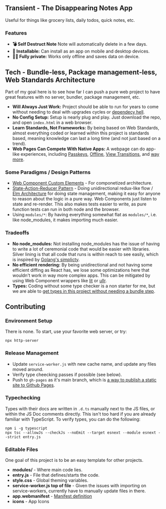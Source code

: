 ## Transient - The Disappearing Notes App

Useful for things like grocery lists, daily todos, quick notes, etc.

### Features

- **💣 Self Destruct Note** Note will automatically delete in a few days.
- **📲 Installable:** Can install as an app on mobile and desktop devices.
- **😶‍🌫️ Fully private:** Works only offline and saves data on device.

## Tech - Bundle-less, Package management-less, Web Standards Architecture

Part of my goal here is to see how far I can push a pure web project to have great features with no server, bundler, package management, etc.

- **Will Always Just Work:** Project should be able to run for years to come without needing to deal with upgrades cycles or [dependecy hell](https://en.wikipedia.org/wiki/Dependency_hell).
- **No Config Setup:** Setup is nearly plug and play. Just download the repo, and open `index.html` in a web browser.
- **Learn Standards, Not Frameworks:** By being based on Web Standards, almost everything coded or learned within this project is standards based, meaning knowledge can last a long time (and not just based on a trend).
- **Web Pages Can Compete With Native Apps:** A webpage can do app-like experiences, including [Passkeys](https://github.com/w3c/webauthn/wiki/Explainer:-PRF-extension), [Offline](https://developer.mozilla.org/en-US/docs/Web/Progressive_web_apps/Tutorials/js13kGames/Offline_Service_workers), [View Transitions](https://developer.mozilla.org/en-US/docs/Web/API/View_Transitions_API), and [way more](https://whatpwacando.today).

### Some Paradigms / Design Patterns

- [Web Component Custom Elements](https://developer.mozilla.org/en-US/docs/Web/API/Web_components) - For componetized architecture.
- [State-Action-Reducer Pattern](https://redux.js.org/tutorials/fundamentals/part-3-state-actions-reducers) - Doing unidirectional redux-like flow / [Elm Architecture](https://redux.js.org/understanding/history-and-design/prior-art#elm) for doing state management, making it easy for anyone to reason about the logic in a pure way. Web Components just listen to state and re-render. This also makes tests easier to write, as pure function tests can run in both node and the browser.
- Using `modules/*`: By having everything somewhat flat as `modules/*`, i.e. like node_modules, it makes importing much easier.

### Tradeoffs

- **No node_modules:** Not installing node_modules has the issue of having to write a lot of ceremonial code that would be easier with libraries. Silver lining is that all code that runs is within reach to see easily, which is inspired by [Golang's simplicty](https://go.dev/talks/2015/simplicity-is-complicated.slide).
- **No efficient rendering:** By being unidirectional and not having some efficient diffing as React has, we lose some optimizations here that wouldn't work in way more complex apps. This can be mitigated by using Web Component wrappers like [lit](https://lit.dev) or [ullr](https://github.com/aggre/ullr).
- **Types:** Coding without some type checker is a non starter for me, but we are able to [get types in this project without needing a bundle step](https://depth-first.com/articles/2021/10/20/types-without-typescript/).

## Contributing

### Environment Setup

There is none. To start, use your favorite web server, or try:

```
npx http-server
```

### Release Management

- Update `service-worker.js` with new cache name, and update any files moved around.
- Verify type cheecking passes if possible (see below).
- Push to `gh-pages` as it's main branch, which is [a way to publish a static site to Github Pages](https://docs.github.com/en/pages/getting-started-with-github-pages/creating-a-github-pages-site).

### Typechecking

Types with their docs are written in `.d.ts` manually next to the JS files, or within the JS Doc comments directly. This isn't too hard if you are already familiar with TypeScript. To verify types, you can do the following:

```
npm i -g typescript
npx tsc --allowJs --checkJs --noEmit --target esnext --module esnext --strict entry.js
```

### Editable Files

One goal of this project is to be an easy template for other projects.

- **modules/** - Where main code lies.
- **entry.js** - File that defines/starts the code.
- **style.css** - Global theming variables.
- **service-worker.js top of file** - Given the issues with importing on service-workers, currently have to manually update files in there.
- **app.webmanifest** - [Manifest definition](https://developer.mozilla.org/en-US/docs/Web/Manifest)
- **icons** - App Icons
